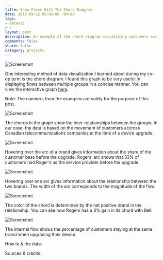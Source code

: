 ```yaml
---
title: Show Flows With The Chord Diagram
date: 2017-09-02 00:00:00 -04:00
tags:
- dataviz
- r
layout: post
description: An example of the chord diagram visualizing consumers switching accross Canadian telco brands using d3.js via R.
comments: false
share: false
category: projects
---
```


![Screenshot](http://www.justinsjlee.com/chordiag_wlabels.png "Chord Diagram with Labels")

One interesting method of data visualization I learned about during my co-op term is the chord diagram. I found this graph to be very useful in displaying flows between multiple groups in a concise manner. You can view the interactive graph [here](http://www.justinsjlee.com/telco_ex.html).

Note: The numbers from the examples are solely for the purpose of this post.

![Screenshot](http://www.justinsjlee.com/chordiag.png "Chord Diagram")

The chords in the graph show the inter-relationships between the groups. In our case, the data is based on the movement of customers accross Canadian telecommunications companies at the time of a device upgrade.

![Screenshot](http://www.justinsjlee.com/chordiag_arc.png "Chord Diagram Arc")

Hovering over the arc of a brand gives information about the share of the customer base before the upgrade. Rogers' arc shows that 33% of customers had Roger's as the service provider before the upgrade.

![Screenshot](http://www.justinsjlee.com/chordiag_chord.png "Chord Diagram Chord Grey")

Hovering over one arc gives information about the relationship between the two brands. The width of the arc corresponds to the magnitude of the flow.

![Screenshot](http://www.justinsjlee.com/chordiag_chordred.png "Chord Diagram Chord Red")

The color of the chord is determined by the net positive brand in the relationship. You can see how Rogers has a 3% gain in its chord with Bell.

![Screenshot](http://www.justinsjlee.com/chordiag_internal.png "Chord Diagram Internal")

The internal flow shows the percentage of customers staying at the same brand when upgrading their device.

How to & the data:

Sources & credits:
